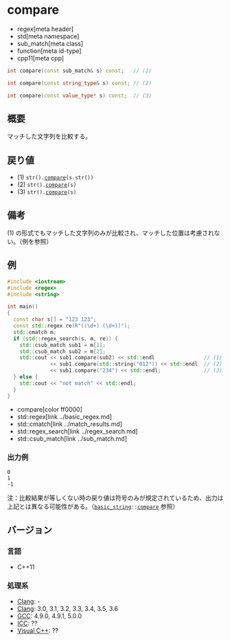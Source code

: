 # compare
* regex[meta header]
* std[meta namespace]
* sub_match[meta class]
* function[meta id-type]
* cpp11[meta cpp]

```cpp
int compare(const sub_match& s) const;   // (1)

int compare(const string_type& s) const; // (2)

int compare(const value_type* s) const;  // (3)
```

## 概要
マッチした文字列を比較する。


## 戻り値
- (1) `str().`[`compare`](../../string/basic_string/compare.md)`(s.str())`
- (2) `str().`[`compare`](../../string/basic_string/compare.md)`(s)`
- (3) `str().`[`compare`](../../string/basic_string/compare.md)`(s)`

## 備考
(1) の形式でもマッチした文字列のみが比較され、マッチした位置は考慮されない。（例を参照）


## 例
```cpp example
#include <iostream>
#include <regex>
#include <string>

int main()
{
  const char s[] = "123 123";
  const std::regex re(R"((\d+) (\d+))");
  std::cmatch m;
  if (std::regex_search(s, m, re)) {
    std::csub_match sub1 = m[1];
    std::csub_match sub2 = m[2];
    std::cout << sub1.compare(sub2) << std::endl                // (1) の形式
              << sub1.compare(std::string("012")) << std::endl  // (2) の形式
              << sub1.compare("234") << std::endl;              // (3) の形式
  } else {
    std::cout << "not match" << std::endl;
  }
}
```
* compare[color ff0000]
* std::regex[link ../basic_regex.md]
* std::cmatch[link ../match_results.md]
* std::regex_search[link ../regex_search.md]
* std::csub_match[link ../sub_match.md]

### 出力例
```
0
1
-1
```

注：比較結果が等しくない時の戻り値は符号のみが規定されているため、出力は上記とは異なる可能性がある。（[`basic_string`](../../string/basic_string.md)`::`[`compare`](../../string/basic_string/compare.md) 参照）


## バージョン
### 言語
- C++11

### 処理系
- [Clang](/implementation.md#clang): -
- [Clang](/implementation.md#clang): 3.0, 3.1, 3.2, 3.3, 3.4, 3.5, 3.6
- [GCC](/implementation.md#gcc): 4.9.0, 4.9.1, 5.0.0
- [ICC](/implementation.md#icc): ??
- [Visual C++](/implementation.md#visual_cpp): ??
